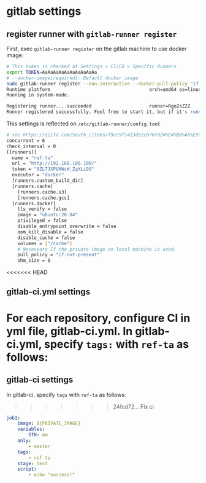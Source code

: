 # gitlab settings

## register runner with `gitlab-runner register`

First, exec `gitlab-runner register` on the gitlab machine to use docker image:

```sh
# This token is checked at Settings > CI/CD > Specific Runners
export TOKEN=AaAaAaAaAaAaAaAaAaAa
# --docker-image[required]: Default docker image
sudo gitlab-runner register --non-interactive --docker-pull-policy "if-not-present" --url "https://192.168.100.100/" --registration-token ${TOKEN} --name ref-ta --tag-list ref-ta --executor docker --docker-image ubuntu:20.04
Runtime platform                                    arch=amd64 os=linux pid=19618 revision=21cb397c version=13.0.1
Running in system-mode.

Registering runner... succeeded                     runner=Rgo2sZ2Z
Runner registered successfully. Feel free to start it, but if it's running already the config should be automatically reloaded!
```

This settings is reflected on `/etc/gitlab-runner/config.toml`

```sh
# see https://qiita.com/South_/items/f9cc9f1413d52c076fd2#%E4%B8%A6%E5%88%97%E5%AE%9F%E8%A1%8C%E6%95%B0%E3%82%92%E5%A2%97%E3%82%84%E3%81%99
concurrent = 6
check_interval = 0
[[runners]]
  name = "ref-ta"
  url = "http://192.168.100.100/"
  token = "9ZLTJXPUHWsW_ZqXLi9S"
  executor = "docker"
  [runners.custom_build_dir]
  [runners.cache]
    [runners.cache.s3]
    [runners.cache.gcs]
  [runners.docker]
    tls_verify = false
    image = "ubuntu:20.04"
    privileged = false
    disable_entrypoint_overwrite = false
    oom_kill_disable = false
    disable_cache = false
    volumes = ["/cache"]
    # Necessary If the private image on local machine is used.
    pull_policy = "if-not-present"
    shm_size = 0
```

<<<<<<< HEAD
## gitlab-ci.yml settings

For each repository, configure CI in yml file, gitlab-ci.yml. In gitlab-ci.yml, specify `tags:` with `ref-ta` as follows:
=======
## gitlab-ci settings

In gitlab-ci, specify `tags` with `ref-ta` as follows:
>>>>>>> 24fcd72... Fix ci

```yml
job1:
    image: ${PRIVATE_IMAGE}
    variables:
        STH: mm
    only:
        - master
    tags:
        - ref-ta
    stage: test
    script:
        - echo "success!"
```
